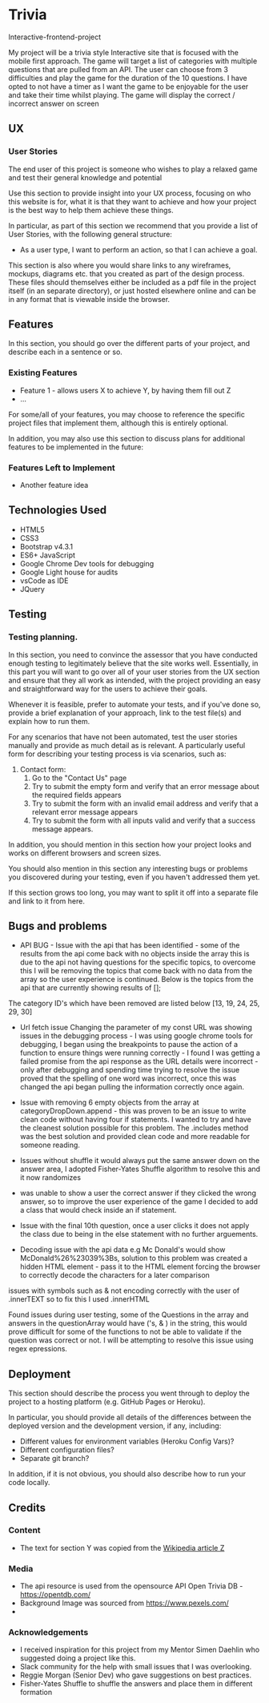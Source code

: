 # Trivia

Interactive-frontend-project

My project will be a trivia style Interactive site that is focused with the mobile first approach.
The game will target a list of categories with multiple questions that are pulled from an API.
The user can choose from 3 difficulties and play the game for the duration of the 10 questions.
I have opted to not have a timer as I want the game to be enjoyable for the user and take their time whilst playing.
The game will display the correct / incorrect answer on screen

## UX

### User Stories

The end user of this project is someone who wishes to play a relaxed game and test their general knowledge and potential 



Use this section to provide insight into your UX process, focusing on who this website is for, what it is that they want to achieve and how your project is the best way to help them achieve these things.

In particular, as part of this section we recommend that you provide a list of User Stories, with the following general structure:

- As a user type, I want to perform an action, so that I can achieve a goal.

This section is also where you would share links to any wireframes, mockups, diagrams etc. that you created as part of the design process. These files should themselves either be included as a pdf file in the project itself (in an separate directory), or just hosted elsewhere online and can be in any format that is viewable inside the browser.

## Features

In this section, you should go over the different parts of your project, and describe each in a sentence or so.

### Existing Features

- Feature 1 - allows users X to achieve Y, by having them fill out Z
- ...

For some/all of your features, you may choose to reference the specific project files that implement them, although this is entirely optional.

In addition, you may also use this section to discuss plans for additional features to be implemented in the future:

### Features Left to Implement

- Another feature idea

## Technologies Used

- HTML5
- CSS3
- Bootstrap v4.3.1
- ES6+ JavaScript
- Google Chrome Dev tools for debugging
- Google Light house for audits
- vsCode as IDE
- JQuery

## Testing

### Testing planning.

In this section, you need to convince the assessor that you have conducted enough testing to legitimately believe that the site works well. Essentially, in this part you will want to go over all of your user stories from the UX section and ensure that they all work as intended, with the project providing an easy and straightforward way for the users to achieve their goals.

Whenever it is feasible, prefer to automate your tests, and if you've done so, provide a brief explanation of your approach, link to the test file(s) and explain how to run them.

For any scenarios that have not been automated, test the user stories manually and provide as much detail as is relevant. A particularly useful form for describing your testing process is via scenarios, such as:

1. Contact form:
   1. Go to the "Contact Us" page
   2. Try to submit the empty form and verify that an error message about the required fields appears
   3. Try to submit the form with an invalid email address and verify that a relevant error message appears
   4. Try to submit the form with all inputs valid and verify that a success message appears.

In addition, you should mention in this section how your project looks and works on different browsers and screen sizes.

You should also mention in this section any interesting bugs or problems you discovered during your testing, even if you haven't addressed them yet.

If this section grows too long, you may want to split it off into a separate file and link to it from here.

## Bugs and problems

- API BUG -
  Issue with the api that has been identified - some of the results from the api come back with no objects inside the array this is due to the api not having questions for the specific topics, to overcome this I will be removing the topics that come back with no data from the array so the user experience is continued.
  Below is the topics from the api that are currently showing results of [];

The category ID's which have been removed are listed below
[13, 19, 24, 25, 29, 30]

- Url fetch issue
  Changing the parameter of my const URL was showing issues in the debugging process - I was using google chrome tools for debugging, I began using the breakpoints to pause the action of a function to ensure things were running correctly - I found I was getting a failed promise from the api response as the URL details were incorrect - only after debugging and spending time trying to resolve the issue proved that the spelling of one word was incorrect, once this was changed the api began pulling the information correctly once again.

- Issue with removing 6 empty objects from the array at categoryDropDown.append - this was proven to be an issue to write clean code without having four if statements. I wanted to try and have the cleanest solution possible for this problem. The .includes method was the best solution and provided clean code and more readable for someone reading.

- Issues without shuffle it would always put the same answer down on the answer area, I adopted Fisher-Yates Shuffle algorithm to resolve this and it now randomizes

- was unable to show a user the correct answer if they clicked the wrong answer, so to improve the user experience of the game I decided to add a class that would check inside an if statement.

- Issue with the final 10th question, once a user clicks it does not apply the class due to being in the else statement with no further arguements. 

- Decoding issue with the api data e.g Mc Donald's would show McDonald%26%23039%3Bs, solution to this problem was created a hidden HTML element - pass it to the HTML element forcing the browser to correctly decode the characters for a later comparison

issues with symbols such as & not encoding correctly with the user of .innerTEXT so to fix this I used .innerHTML

Found issues during user testing, some of the Questions in the array and answers in the questionArray would have ('s, & ) in the string, this would prove difficult for some of the functions to not be able to validate if the question was correct or not. I will be attempting to resolve this issue using regex epressions.



## Deployment

This section should describe the process you went through to deploy the project to a hosting platform (e.g. GitHub Pages or Heroku).

In particular, you should provide all details of the differences between the deployed version and the development version, if any, including:

- Different values for environment variables (Heroku Config Vars)?
- Different configuration files?
- Separate git branch?

In addition, if it is not obvious, you should also describe how to run your code locally.

## Credits

### Content

- The text for section Y was copied from the [Wikipedia article Z](https://en.wikipedia.org/wiki/Z)

### Media

- The api resource is used from the opensource API Open Trivia DB - https://opentdb.com/
- Background Image was sourced from https://www.pexels.com/
-

### Acknowledgements

- I received inspiration for this project from my Mentor Simen Daehlin who suggested doing a project like this.
- Slack community for the help with small issues that I was overlooking.
- Reggie Morgan (Senior Dev) who gave suggestions on best practices.
- Fisher-Yates Shuffle to shuffle the answers and place them in different formation
